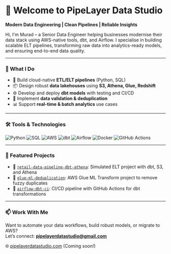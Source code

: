 # 👋 Welcome to PipeLayer Data Studio

**Modern Data Engineering | Clean Pipelines | Reliable Insights**

Hi, I'm Murad – a Senior Data Engineer helping businesses modernise their data stack using AWS-native tools, dbt, and Airflow. I specialise in building scalable ELT pipelines, transforming raw data into analytics-ready models, and ensuring end-to-end data quality.

---

### 🧰 What I Do
- 🔄 Build cloud-native **ETL/ELT pipelines** (Python, SQL)
- 📦 Design robust **data lakehouses** using **S3, Athena, Glue, Redshift**
- ⚙️ Develop and deploy **dbt models** with testing and CI/CD
- 🧪 Implement **data validation & deduplication**
- 📊 Support **real-time & batch analytics** use cases

---

### 🛠️ Tools & Technologies
![Python](https://img.shields.io/badge/-Python-333?style=flat&logo=python)
![SQL](https://img.shields.io/badge/-SQL-333?style=flat&logo=postgresql)
![AWS](https://img.shields.io/badge/-AWS-232F3E?style=flat&logo=amazonaws)
![dbt](https://img.shields.io/badge/-dbt-FF694B?style=flat&logo=dbt)
![Airflow](https://img.shields.io/badge/-Airflow-017CEE?style=flat&logo=apacheairflow)
![Docker](https://img.shields.io/badge/-Docker-2496ED?style=flat&logo=docker)
![GitHub Actions](https://img.shields.io/badge/-GitHub_Actions-2088FF?style=flat&logo=githubactions)

---

### 📁 Featured Projects
- 🔧 [`retail-data-pipeline-dbt-athena`](https://github.com/your-username/retail-data-pipeline-dbt-athena): Simulated ELT project with dbt, S3, and Athena
- 🧠 [`glue-ml-deduplication`](https://github.com/your-username/glue-ml-deduplication): AWS Glue ML Transform project to remove fuzzy duplicates
- 🔁 [`airflow-dbt-ci`](https://github.com/your-username/airflow-dbt-ci): CI/CD pipeline with GitHub Actions for dbt transformations

---

### 📫 Work With Me
Want to automate your data workflows, build robust models, or migrate to AWS?  
Let’s connect: **pipelayerdatastudio@gmail.com**

🌐 [pipelayerdatastudio.com](https://pipelayerdatastudio.com) (Coming soon!)

